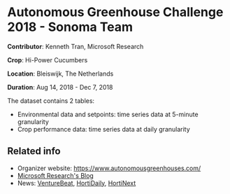# Autonomous Greenhouse Challenge 2018 - Sonoma Team
**Contributor**: Kenneth Tran, Microsoft Research

**Crop**: Hi-Power Cucumbers

**Location**: Bleiswijk, The Netherlands

**Duration**: Aug 14, 2018 - Dec 7, 2018

The dataset contains 2 tables:
- Environmental data and setpoints: time series data at 5-minute granularity
- Crop performance data: time series data at daily granularity


## Related info
- Organizer website: https://www.autonomousgreenhouses.com/
- [Microsoft Research's Blog](https://www.microsoft.com/en-us/research/blog/competition-win-a-steppingstone-in-the-greater-journey-to-create-sustainable-farming/)
- News: [VentureBeat](https://venturebeat.com/2018/12/14/microsoft-researchers-beat-tencent-and-intel-in-autonomous-greenhouse-competition/), [HortiDaily](https://www.hortidaily.com/article/9053210/it-s-possible-to-grow-more-cucumbers-via-ai/), [HortiNext](https://hortinext.nl/winnaar-autonomous-greenhouse-challenge/)


